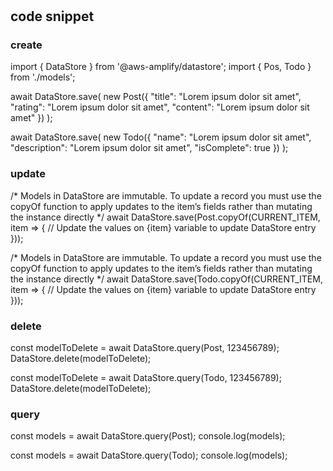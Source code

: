 #

## code snippet

### create

import { DataStore } from '@aws-amplify/datastore';
import { Pos, Todo } from './models';

await DataStore.save(
    new Post({
		"title": "Lorem ipsum dolor sit amet",
		"rating": "Lorem ipsum dolor sit amet",
		"content": "Lorem ipsum dolor sit amet"
	})
);

await DataStore.save(
    new Todo({
		"name": "Lorem ipsum dolor sit amet",
		"description": "Lorem ipsum dolor sit amet",
		"isComplete": true
	})
);



### update

/* Models in DataStore are immutable. To update a record you must use the copyOf function
 to apply updates to the item’s fields rather than mutating the instance directly */
await DataStore.save(Post.copyOf(CURRENT_ITEM, item => {
    // Update the values on {item} variable to update DataStore entry
}));


/* Models in DataStore are immutable. To update a record you must use the copyOf function
 to apply updates to the item’s fields rather than mutating the instance directly */
await DataStore.save(Todo.copyOf(CURRENT_ITEM, item => {
    // Update the values on {item} variable to update DataStore entry
}));

### delete

const modelToDelete = await DataStore.query(Post, 123456789);
DataStore.delete(modelToDelete);

const modelToDelete = await DataStore.query(Todo, 123456789);
DataStore.delete(modelToDelete);


### query

const models = await DataStore.query(Post);
console.log(models);

const models = await DataStore.query(Todo);
console.log(models);
